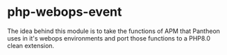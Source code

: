 # php-webops-event

The idea behind this module is to take the functions of APM that Pantheon uses in it's webops environments and port those functions to a PHP8.0 clean extension.
